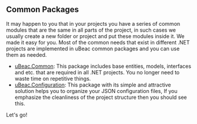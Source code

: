## Common Packages
It may happen to you that in your projects you have a series of common modules that are the same in all parts of the project, in such cases we usually create a new folder or project and put these modules inside it. We made it easy for you. Most of the common needs that exist in different .NET projects are implemented in uBeac common packages and you can use them as needed.

- [uBeac.Common](https://github.com/ubeac/ubeac-api/tree/main/src/Common/uBeac.Core.Common): This package includes base entities, models, interfaces and etc. that are required in all .NET projects. You no longer need to waste time on repetitive things.
- [uBeac.Configuration](https://github.com/ubeac/ubeac-api/tree/main/src/Common/uBeac.Core.Configuration): This package with its simple and attractive solution helps you to organize your JSON configuration files, If you emphasize the cleanliness of the project structure then you should see this.

Let's go!
